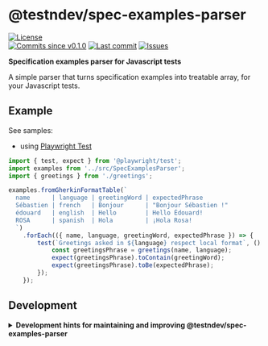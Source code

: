 # @testndev/spec-examples-parser


<a href="https://raw.githubusercontent.com/testndev/spec-examples-parser/master/license.txt"><img src="https://img.shields.io/github/license/testndev/spec-examples-parser?style=flat-square" alt="License"/></a>   
 <a href="https://github.com/testndev/spec-examples-parser/commits"><img src="https://img.shields.io/github/commits-since/testndev/spec-examples-parser/v0.1.0?style=flat-square&logo=github" alt="Commits since v0.1.0"/></a> <a href="https://github.com/testndev/spec-examples-parser/commits"><img src="https://img.shields.io/github/last-commit/testndev/spec-examples-parser?style=flat-square&logo=github" alt="Last commit"/></a> <a href="https://github.com/testndev/spec-examples-parser/issues"><img src="https://img.shields.io/github/issues/testndev/spec-examples-parser?style=flat-square&logo=github" alt="Issues"/></a>  

**Specification examples parser for Javascript tests**



A simple parser that turns specification examples into treatable array, for your Javascript tests.






## Example

See samples:
- using [Playwright Test](../samples/greetingsTest.spec.ts)
```javascript
import { test, expect } from '@playwright/test';
import examples from '../src/SpecExamplesParser';
import { greetings } from './greetings';

examples.fromGherkinFormatTable(`
  name      | language | greetingWord | expectedPhrase
  Sébastien | french   | Bonjour      | "Bonjour Sébastien !"
  édouard   | english  | Hello        | Hello Édouard!
  ROSA      | spanish  | Hola         | ¡Hola Rosa!
  `)
    .forEach(({ name, language, greetingWord, expectedPhrase }) => {
        test(`Greetings asked in ${language} respect local format`, () => {
            const greetingsPhrase = greetings(name, language);
            expect(greetingsPhrase).toContain(greetingWord);
            expect(greetingsPhrase).toBe(expectedPhrase);
        });
    });

```



















## Development

<details>
<summary><b>Development hints for maintaining and improving @testndev/spec-examples-parser</b></summary>



Setting up:
```bash
git clone git@github.com:testndev/spec-examples-parser.git
cd @testndev/spec-examples-parser
npm install
```
Testing in production environment:
```bash
npm run test
```

</details>


<!---
Readme generated with tldw v7.3.1
https://github.com/Jaid/tldw
-->